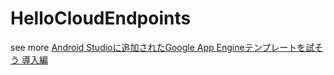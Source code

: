 HelloCloudEndpoints
===================


see more
[Android Studioに追加されたGoogle App Engineテンプレートを試そう 導入編](http://techlife.cookpad.com/entry/2014/09/12/120414)
